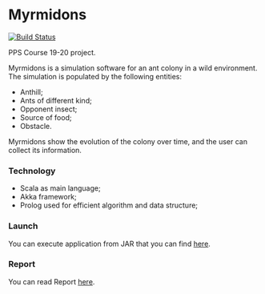 # Myrmidons #

[![Build Status](https://travis-ci.com/Matteo_Magnini/pps-19-myrmidons.svg?branch=master)](https://travis-ci.com/bitbucket/Matteo_Magnini/pps-19-myrmidons)

PPS Course 19-20 project.

Myrmidons is a simulation software for an ant colony in a wild environment.
The simulation is populated by the following entities:
* Anthill;
* Ants of different kind;
* Opponent insect;
* Source of food;
* Obstacle.

Myrmidons show the evolution of the colony over time, and the user can collect its information.

### Technology ###

* Scala as main language;
* Akka framework;
* Prolog used for efficient algorithm and data structure;


### Launch ###
You can execute application from JAR that you can find [here](https://bitbucket.org/Matteo_Magnini/pps-19-myrmidons/downloads/).
### Report ###
You can read Report [here](https://bitbucket.org/Matteo_Magnini/pps-19-myrmidons/downloads/).

